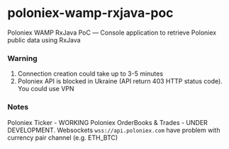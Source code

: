 # poloniex-wamp-rxjava-poc
Poloniex WAMP RxJava PoC — Сonsole application to retrieve Poloniex public data using RxJava

### Warning
1. Connection creation could take up to 3-5 minutes
2. Poloniex API is blocked in Ukraine (API return 403 HTTP status code). You could use VPN

### Notes
Poloniex Ticker - WORKING
Poloniex OrderBooks & Trades - UNDER DEVELOPMENT. Websockets `wss://api.poloniex.com` have problem with currency pair channel (e.g. ETH_BTC)
